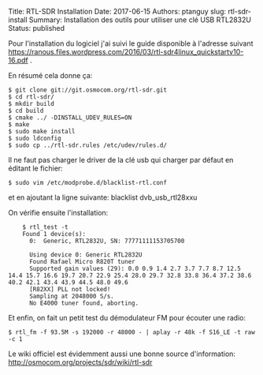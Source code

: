 Title: RTL-SDR Installation
Date: 2017-06-15
Authors: ptanguy
slug: rtl-sdr-install
Summary: Installation des outils pour utiliser une clé USB RTL2832U
Status: published

Pour l'installation du logiciel j'ai suivi le guide disponible à l'adresse suivant https://ranous.files.wordpress.com/2016/03/rtl-sdr4linux_quickstartv10-16.pdf .

En résumé cela donne ça:

    $ git clone git://git.osmocom.org/rtl-sdr.git
    $ cd rtl-sdr/
    $ mkdir build
    $ cd build
    $ cmake ../ -DINSTALL_UDEV_RULES=ON
    $ make
    $ sudo make install
    $ sudo ldconfig
    $ sudo cp ../rtl-sdr.rules /etc/udev/rules.d/

Il ne faut pas charger le driver de la clé usb qui charger par défaut en éditant le fichier:

    $ sudo vim /etc/modprobe.d/blacklist-rtl.conf

et en ajoutant la ligne suivante: blacklist dvb_usb_rtl28xxu


On vérifie ensuite l'installation:
```
    $ rtl_test -t
    Found 1 device(s):
      0:  Generic, RTL2832U, SN: 77771111153705700

      Using device 0: Generic RTL2832U
      Found Rafael Micro R820T tuner
      Supported gain values (29): 0.0 0.9 1.4 2.7 3.7 7.7 8.7 12.5 14.4 15.7 16.6 19.7 20.7 22.9 25.4 28.0 29.7 32.8 33.8 36.4 37.2 38.6 40.2 42.1 43.4 43.9 44.5 48.0 49.6 
      [R82XX] PLL not locked!
      Sampling at 2048000 S/s.
      No E4000 tuner found, aborting.
```

Et enfin, on fait un petit test du démodulateur FM pour écouter une radio:

    $ rtl_fm -f 93.5M -s 192000 -r 48000 - | aplay -r 48k -f S16_LE -t raw -c 1
    
Le wiki officiel est évidemment aussi une bonne source d'information: http://osmocom.org/projects/sdr/wiki/rtl-sdr
